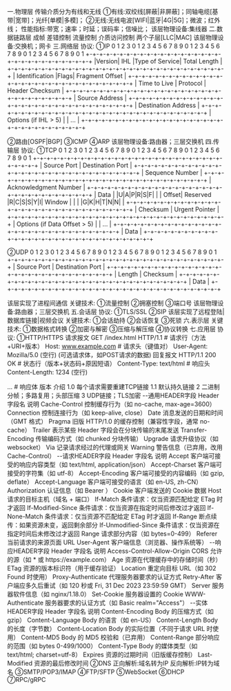 一.物理层
传输介质分为有线和无线
①有线:双绞线[屏蔽|非屏蔽]；同轴电缆[基带|宽带]；光纤[单模|多模]；
②无线:无线电波[WIFI|蓝牙|4G|5G]；微波；红外线；
性能指标:带宽；速率；时延；误码率；信噪比；
该层物理设备:集线器
二.数据链路层
成帧
差错控制
流量控制
介质访问控制
两个子层[LLC|MAC]
该层物理设备:交换机；网卡
三.网络层
协议:
①IP
 0                   1                   2                   3
 0 1 2 3 4 5 6 7 8 9 0 1 2 3 4 5 6 7 8 9 0 1 2 3 4 5 6 7 8 9 0 1
+-+-+-+-+-+-+-+-+-+-+-+-+-+-+-+-+-+-+-+-+-+-+-+-+-+-+-+-+-+-+-+-+
|Version|  IHL  |Type of Service|          Total Length         |
+-+-+-+-+-+-+-+-+-+-+-+-+-+-+-+-+-+-+-+-+-+-+-+-+-+-+-+-+-+-+-+-+
|         Identification        |Flags|      Fragment Offset    |
+-+-+-+-+-+-+-+-+-+-+-+-+-+-+-+-+-+-+-+-+-+-+-+-+-+-+-+-+-+-+-+-+
|  Time to Live |    Protocol   |         Header Checksum       |
+-+-+-+-+-+-+-+-+-+-+-+-+-+-+-+-+-+-+-+-+-+-+-+-+-+-+-+-+-+-+-+-+
|                       Source Address                          |
+-+-+-+-+-+-+-+-+-+-+-+-+-+-+-+-+-+-+-+-+-+-+-+-+-+-+-+-+-+-+-+-+
|                    Destination Address                        |
+-+-+-+-+-+-+-+-+-+-+-+-+-+-+-+-+-+-+-+-+-+-+-+-+-+-+-+-+-+-+-+-+
|                    Options (if IHL > 5)                       |
|                             ...                               |
+-+-+-+-+-+-+-+-+-+-+-+-+-+-+-+-+-+-+-+-+-+-+-+-+-+-+-+-+-+-+-+-+

②路由[OSPF|BGP]
③ICMP
④ARP
该层物理设备:路由器；三层交换机
四.传输层
协议:
①TCP
 0                   1                   2                   3
 0 1 2 3 4 5 6 7 8 9 0 1 2 3 4 5 6 7 8 9 0 1 2 3 4 5 6 7 8 9 0 1
+-+-+-+-+-+-+-+-+-+-+-+-+-+-+-+-+-+-+-+-+-+-+-+-+-+-+-+-+-+-+-+-+
|          Source Port          |       Destination Port        |
+-+-+-+-+-+-+-+-+-+-+-+-+-+-+-+-+-+-+-+-+-+-+-+-+-+-+-+-+-+-+-+-+
|                        Sequence Number                        |
+-+-+-+-+-+-+-+-+-+-+-+-+-+-+-+-+-+-+-+-+-+-+-+-+-+-+-+-+-+-+-+-+
|                    Acknowledgment Number                      |
+-+-+-+-+-+-+-+-+-+-+-+-+-+-+-+-+-+-+-+-+-+-+-+-+-+-+-+-+-+-+-+-+
|  Data |                    |U|A|P|R|S|F|                               |
| Offset| Reserved  |R|C|S|S|Y|I|            Window             |
|       |                         |G|K|H|T|N|N|                               |
+-+-+-+-+-+-+-+-+-+-+-+-+-+-+-+-+-+-+-+-+-+-+-+-+-+-+-+-+-+-+-+-+
|           Checksum            |         Urgent Pointer        |
+-+-+-+-+-+-+-+-+-+-+-+-+-+-+-+-+-+-+-+-+-+-+-+-+-+-+-+-+-+-+-+-+
|                    Options (if Data Offset > 5)               |
|                             ...                               |
+-+-+-+-+-+-+-+-+-+-+-+-+-+-+-+-+-+-+-+-+-+-+-+-+-+-+-+-+-+-+-+-+
|                             Data                              |
+-+-+-+-+-+-+-+-+-+-+-+-+-+-+-+-+-+-+-+-+-+-+-+-+-+-+-+-+-+-+-+-+

②UDP
 0                   1                   2                   3
 0 1 2 3 4 5 6 7 8 9 0 1 2 3 4 5 6 7 8 9 0 1 2 3 4 5 6 7 8 9 0 1
+-+-+-+-+-+-+-+-+-+-+-+-+-+-+-+-+-+-+-+-+-+-+-+-+-+-+-+-+-+-+-+-+
|          Source Port          |       Destination Port        |
+-+-+-+-+-+-+-+-+-+-+-+-+-+-+-+-+-+-+-+-+-+-+-+-+-+-+-+-+-+-+-+-+
|            Length             |           Checksum            |
+-+-+-+-+-+-+-+-+-+-+-+-+-+-+-+-+-+-+-+-+-+-+-+-+-+-+-+-+-+-+-+-+
|                             Data                              |
+-+-+-+-+-+-+-+-+-+-+-+-+-+-+-+-+-+-+-+-+-+-+-+-+-+-+-+-+-+-+-+-+

该层实现了进程间通信
关键技术:
①流量控制
②拥塞控制
③端口号
该层物理设备:路由器；三层交换机
五.会话层
协议:
①TLS/SSL
②SIP
该层实现了远程登陆|数据库链接|视频会议
关键技术:
①会话劫持
②会话恢复
③死锁
六.表示层
关键技术:
①数据格式转换
②加密与解密
③压缩与解压缩
④协议转换
七.应用层
协议:
①HTTP/HTTPS
请求报文
GET /index.html HTTP/1.1       # 请求行（方法+URI+版本）
Host: www.example.com           # 请求头（键值对）
User-Agent: Mozilla/5.0
(空行)
(可选请求体，如POST请求的数据)
回复报文
HTTP/1.1 200 OK                # 状态行（版本+状态码+原因短语）
Content-Type: text/html        # 响应头
Content-Length: 1234
(空行)
<html>...</html>               # 响应体
版本	介绍
1.0	每个请求需要重建TCP链接
1.1	默认持久链接
2	二进制分帧；多路复用；头部压缩
3	UDP链接；TLS加密
--通用HEADER字段
Header 字段名	说明
Cache-Control	控制缓存行为（如 no-cache, max-age=3600）
Connection	控制连接行为（如 keep-alive, close）
Date	消息发送的日期和时间（GMT 格式）
Pragma	旧版 HTTP/1.0 的缓存控制（兼容性字段，通常 no-cache）
Trailer	表示某些 Header 字段会在分块传输的末尾发送
Transfer-Encoding	传输编码方式（如 chunked 分块传输）
Upgrade	请求升级协议（如 websocket）
Via	记录请求经过的代理或网关
Warning	警告信息（已弃用，改用 Cache-Control）
--请求HEADER字段
Header 字段名	说明
Accept	客户端可接受的响应内容类型（如 text/html, application/json）
Accept-Charset	客户端可接受的字符集（如 utf-8）
Accept-Encoding	客户端可接受的内容编码（如 gzip, deflate）
Accept-Language	客户端可接受的语言（如 en-US, zh-CN）
Authorization	认证信息（如 Bearer <token>）
Cookie	客户端发送的 Cookie 数据
Host	请求的目标主机（域名 + 端口）
If-Match	条件请求：仅当资源匹配给定 ETag 时才返回
If-Modified-Since	条件请求：仅当资源在指定时间后修改过才返回
If-None-Match	条件请求：仅当资源不匹配给定 ETag 时才返回
If-Range	断点续传：如果资源未变，返回剩余部分
If-Unmodified-Since	条件请求：仅当资源在指定时间后未修改过才返回
Range	请求部分内容（如 bytes=0-499）
Referer	当前请求的来源页面 URL
User-Agent	客户端信息（浏览器、操作系统等）
--响应HEADER字段
Header 字段名	说明
Access-Control-Allow-Origin	CORS 允许的源（如 * 或 https://example.com）
Age	资源在代理缓存中的存储时间（秒）
ETag	资源的版本标识符（用于缓存验证）
Location	重定向目标 URL（如 302 Found 时使用）
Proxy-Authenticate	代理服务器要求的认证方式
Retry-After	客户端应多久后重试（如 120 秒或 Fri, 31 Dec 2023 23:59:59 GMT）
Server	服务器软件信息（如 nginx/1.18.0）
Set-Cookie	服务器设置的 Cookie
WWW-Authenticate	服务器要求的认证方式（如 Basic realm="Access"）
--实体HEADER字段
Header 字段名	说明
Content-Encoding	Body 的压缩方式（如 gzip）
Content-Language	Body 的语言（如 en-US）
Content-Length	Body 的长度（字节数）
Content-Location	Body 的实际位置（不同于请求 URL 时使用）
Content-MD5	Body 的 MD5 校验和（已弃用）
Content-Range	部分响应的范围（如 bytes 0-499/1000）
Content-Type	Body 的媒体类型（如 text/html; charset=utf-8）
Expires	资源的过期时间（旧版缓存控制）
Last-Modified	资源的最后修改时间
②DNS
正向解析:域名转为IP
反向解析:IP转为域名
③SMTP/POP3/IMAP
④FTP/SFTP
⑤WebSocket
⑥DHCP
⑦RPC/gRPC
